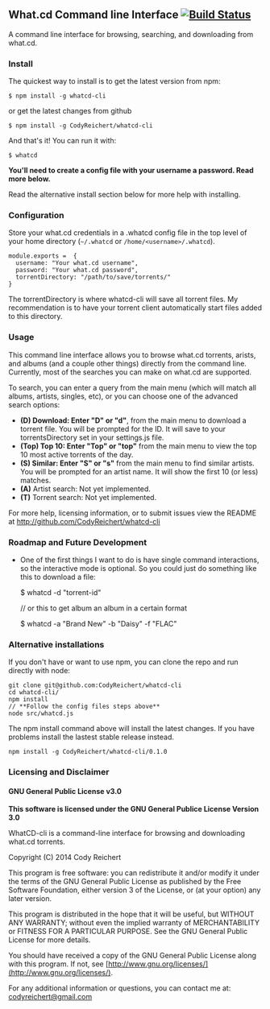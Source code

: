 ## What.cd Command line Interface   [![Build Status](https://travis-ci.org/CodyReichert/whatcd-cli.svg?branch=master)](https://travis-ci.org/CodyReichert/whatcd-cli)

A command line interface for browsing, searching, and downloading from what.cd.

### Install

The quickest way to install is to get the latest version from npm:

    $ npm install -g whatcd-cli

  or get the latest changes from github

    $ npm install -g CodyReichert/whatcd-cli

And that's it! You can run it with:

    $ whatcd

**You'll need to create a config file with your username a password. Read more below.**

Read the alternative install section below for more help with installing.

### Configuration

Store your what.cd credentials in a .whatcd config file in the top level of your home
directory (`~/.whatcd` or `/home/<username>/.whatcd`).

    module.exports =  {
      username: "Your what.cd username",
      password: "Your what.cd password",
      torrentDirectory: "/path/to/save/torrents/"
    }

The torrentDirectory is where whatcd-cli will save all torrent files. My recommendation
is to have your torrent client automatically start files added to this directory.

### Usage

This command line interface allows you to browse what.cd torrents, arists,
and albums (and a couple other things) directly from the command line.
Currently, most of the searches you can make on what.cd are supported.

To search, you can enter a query from the main menu (which will match all
albums, artists, singles, etc), or you can choose one of the advanced search options:


  - **(D) Download: Enter "D" or "d"**, from the main menu to download a torrent file.
        You will be prompted for the ID. It will save to your torrentsDirectory set in your settings.js file.
  - **(Top) Top 10: Enter "Top" or "top"** from the main menu to view the top 10 most
        active torrents of the day.
  - **(S) Similar: Enter "S" or "s"** from the main menu to find similar artists.
        You will be prompted for an artist name. It will show the first 10 (or less) matches.
  - **(A)** Artist search: Not yet implemented.
  - **(T)** Torrent search: Not yet implemented.

For more help, licensing information, or to submit issues
view the README at http://github.com/CodyReichert/whatcd-cli

### Roadmap and Future Development

 - One of the first things I want to do is have single command interactions, so the interactive mode is
 optional. So you could just do something like this to download a file:

      $ whatcd -d "torrent-id"
    
    // or this to get album an album in a certain format
    
      $ whatcd -a "Brand New" -b "Daisy" -f "FLAC"

### Alternative installations

If you don't have or want to use npm, you can clone the repo and run directly with node:

    git clone git@github.com:CodyReichert/whatcd-cli
    cd whatcd-cli/
    npm install
    // **Follow the config files steps above**
    node src/whatcd.js
    
The npm install command above will install the latest changes. If you have problems
install the lastest stable release instead.

    npm install -g CodyReichert/whatcd-cli/0.1.0

### Licensing and Disclaimer

#### GNU General Public License v3.0

**This software is licensed under the GNU General Publice License Version 3.0**

WhatCD-cli is a command-line interface for browsing and downloading what.cd torrents.


Copyright (C) 2014 Cody Reichert

This program is free software: you can redistribute it and/or modify
it under the terms of the GNU General Public License as published by
the Free Software Foundation, either version 3 of the License, or
(at your option) any later version.

This program is distributed in the hope that it will be useful,
but WITHOUT ANY WARRANTY; without even the implied warranty of
MERCHANTABILITY or FITNESS FOR A PARTICULAR PURPOSE.  See the
GNU General Public License for more details.

You should have received a copy of the GNU General Public License
along with this program.  If not, see [http://www.gnu.org/licenses/](http://www.gnu.org/licenses/).

For any additional information or questions, you can contact me
at: [codyreichert@gmail.com](mailto:codyreichert@gmail.com)
